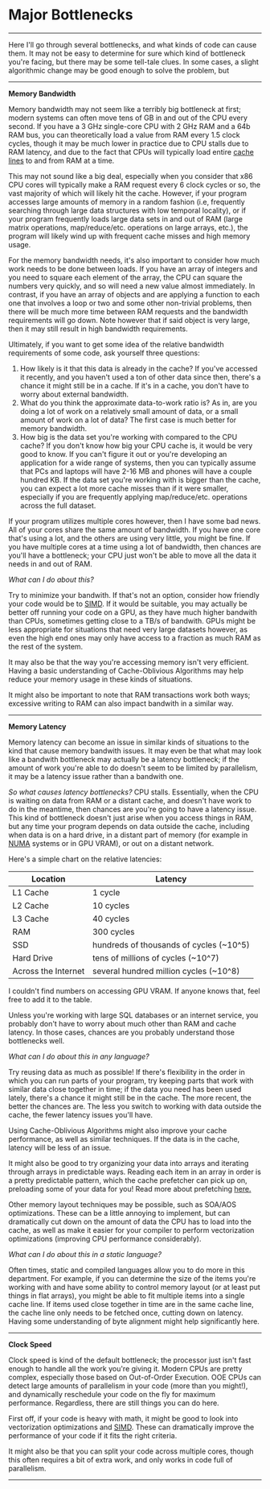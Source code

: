 # Major Bottlenecks

---


Here I'll go through several bottlenecks, and what kinds of code can cause them. It may not be easy to determine for sure which kind of bottleneck you're facing, but there may be some tell-tale clues. In some cases, a slight algorithmic change may be good enough to solve the problem, but

---

**Memory Bandwidth**

Memory bandwidth may not seem like a terribly big bottleneck at first; modern systems can often move tens of GB in and out of the CPU every second. If you have a 3 GHz single-core CPU with 2 GHz RAM and a 64b RAM bus, you can theoretically load a value from RAM every 1.5 clock cycles, though it may be much lower in practice due to CPU stalls due to RAM latency, and due to the fact that CPUs will typically load entire [cache lines](../Memory/caches.md) to and from RAM at a time.

This may not sound like a big deal, especially when you consider that x86 CPU cores will typically make a RAM request every 6 clock cycles or so, the vast majority of which will likely hit the cache. However, if your program accesses large amounts of memory in a random fashion (i.e, frequently searching through large data structures with low temporal locality), or if your program frequently loads large data sets in and out of RAM (large matrix operations, map/reduce/etc. operations on large arrays, etc.), the program will likely wind up with frequent cache misses and high memory usage.

For the memory bandwidth needs, it's also important to consider how much work needs to be done between loads. If you have an array of integers and you need to square each element of the array, the CPU can square the numbers very quickly, and so will need a new value almost immediately. In contrast, if you have an array of objects and are applying a function to each one that involves a loop or two and some other non-trivial problems, then there will be much more time between RAM requests and the bandwidth requirements will go down. Note however that if said object is very large, then it may still result in high bandwidth requirements.

Ultimately, if you want to get some idea of the relative bandwidth requirements of some code, ask yourself three questions:
1. How likely is it that this data is already in the cache? If you've accessed it recently, and you haven't used a ton of other data since then, there's a chance it might still be in a cache. If it's in a cache, you don't have to worry about external bandwidth.
2. What do you think the approximate data-to-work ratio is? As in, are you doing a lot of work on a relatively small amount of data, or a small amount of work on a lot of data? The first case is much better for memory bandwidth.
3. How big is the data set you're working with compared to the CPU cache? If you don't know how big your CPU cache is, it would be very good to know. If you can't figure it out or you're developing an application for a wide range of systems, then you can typically assume that PCs and laptops will have 2-16 MB and phones will have a couple hundred KB. If the data set you're working with is bigger than the cache, you can expect a lot more cache misses than if it were smaller, especially if you are frequently applying map/reduce/etc. operations across the full dataset.

If your program utilizes multiple cores however, then I have some bad news. All of your cores share the same amount of bandwidth. If you have one core that's using a lot, and the others are using very little, you might be fine. If you have multiple cores at a time using a lot of bandwidth, then chances are you'll have a bottleneck; your CPU just won't be able to move all the data it needs in and out of RAM.

*What can I do about this?*

Try to minimize your bandwith. If that's not an option, consider how friendly your code would be to [SIMD](../CPU/simdvmimd.md). If it would be suitable, you may actually be better off running your code on a GPU, as they have much higher bandwith than CPUs, sometimes getting close to a TB/s of bandwith. GPUs might be less appropriate for situations that need very large datasets however, as even the high end ones may only have access to a fraction as much RAM as the rest of the system.

It may also be that the way you're accessing memory isn't very efficient. Having a basic understanding of Cache-Oblivious Algorithms may help reduce your memory usage in these kinds of situations.

It might also be important to note that RAM transactions work both ways; excessive writing to RAM can also impact bandwith in a similar way.

---

**Memory Latency**

Memory latency can become an issue in similar kinds of situations to the kind that cause memory bandwith issues. It may even be that what may look like a bandwith bottleneck may actually be a latency bottleneck; if the amount of work you're able to do doesn't seem to be limited by parallelism, it may be a latency issue rather than a bandwith one.

*So what causes latency bottlenecks?* CPU stalls. Essentially, when the CPU is waiting on data from RAM or a distant cache, and doesn't have work to do in the meantime, then chances are you're going to have a latency issue. This kind of bottleneck doesn't just arise when you access things in RAM, but any time your program depends on data outside the cache, including when data is on a hard drive, in a distant part of memory (for example in [NUMA](../System/smpnuma.md) systems or in GPU VRAM), or out on a distant network.

Here's a simple chart on the relative latencies:

Location | Latency
---------|--------
L1 Cache | 1 cycle
L2 Cache | 10 cycles
L3 Cache | 40 cycles
RAM | 300 cycles
SSD | hundreds of thousands of cycles (~10^5)
Hard Drive | tens of millions of cycles (~10^7)
Across the Internet | several hundred million cycles (~10^8)

I couldn't find numbers on accessing GPU VRAM. If anyone knows that, feel free to add it to the table.


Unless you're working with large SQL databases or an internet service, you probably don't have to worry about much other than RAM and cache latency. In those cases, chances are you probably understand those bottlenecks well.


*What can I do about this in any language?*

Try reusing data as much as possible! If there's flexibility in the order in which you can run parts of your program, try keeping parts that work with similar data close together in time; if the data you need has been used lately, there's a chance it might still be in the cache. The more recent, the better the chances are. The less you switch to working with data outside the cache, the fewer latency issues you'll have.

Using Cache-Oblivious Algorithms might also improve your cache performance, as well as similar techniques. If the data is in the cache, latency will be less of an issue.

It might also be good to try organizing your data into arrays and iterating through arrays in predictable ways. Reading each item in an array in order is a pretty predictable pattern, which the cache prefetcher can pick up on, preloading some of your data for you! Read more about prefetching [here.](../Memory/prefetch.md)

Other memory layout techniques may be possible, such as SOA/AOS optimizations. These can be a little annoying to implement, but can dramatically cut down on the amount of data the CPU has to load into the cache, as well as make it easier for your compiler to perform vectorization optimizations (improving CPU performance considerably).


*What can I do about this in a static language?*

Often times, static and compiled languages allow you to do more in this department. For example, if you can determine the size of the items you're working with and have some ability to control memory layout (or at least put things in flat arrays), you might be able to fit multiple items into a single cache line. If items used close together in time are in the same cache line, the cache line only needs to be fetched once, cutting down on latency. Having some understanding of byte alignment might help significantly here.

---

**Clock Speed**

Clock speed is kind of the default bottleneck; the processor just isn't fast enough to handle all the work you're giving it. Modern CPUs are pretty complex, especially those based on Out-of-Order Execution. OOE CPUs can detect large amounts of parallelism in your code (more than you might!), and dynamically reschedule your code on the fly for maximum performance. Regardless, there are still things you can do here.

First off, if your code is heavy with math, it might be good to look into vectorization optimizations and [SIMD](../CPU/simdvmimd.md). These can dramatically improve the performance of your code if it fits the right criteria.

It might also be that you can split your code across multiple cores, though this often requires a bit of extra work, and only works in code full of parallelism.

---
